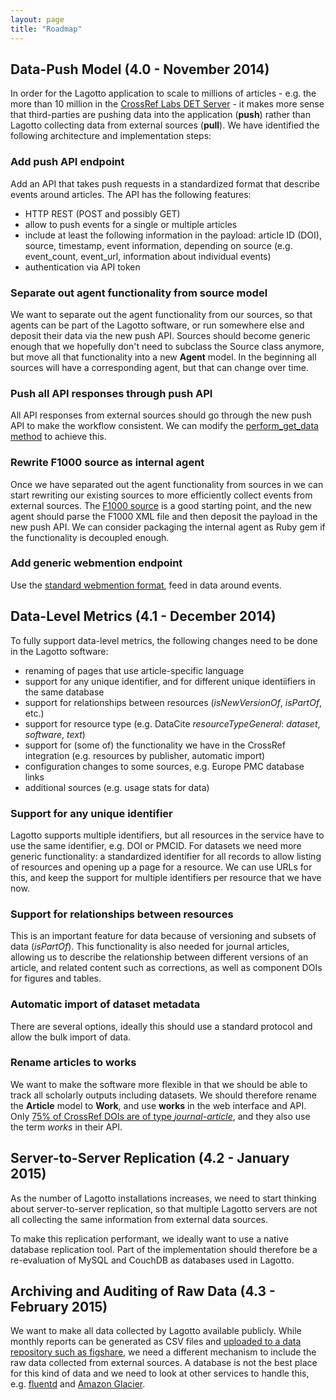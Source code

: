 ```yaml
---
layout: page
title: "Roadmap"
---
```


## Data-Push Model (4.0 - November 2014)

In order for the Lagotto application to scale to millions of articles - e.g. the more than 10 million in the [CrossRef Labs DET Server](http://det.labs.crossref.org/) - it makes more sense that third-parties are pushing data into the application (**push**) rather than Lagotto collecting data from external sources (**pull**). We have identified the following architecture and implementation steps:

### Add push API endpoint

Add an API that takes push requests in a standardized format that describe events around articles. The API has the following features:

* HTTP REST (POST and possibly GET)
* allow to push events for a single or multiple articles
* include at least the following information in the payload: article ID (DOI), source, timestamp, event information, depending on source (e.g. event_count, event_url, information about individual events)
* authentication via API token

### Separate out agent functionality from source model

We want to separate out the agent functionality from our sources, so that agents can be part of the Lagotto software, or run somewhere else and deposit their data via the new push API. Sources should become generic enough that we hopefully don't need to subclass the Source class anymore, but move all that functionality into a new **Agent** model. In the beginning all sources will have a corresponding agent, but that can change over time.

### Push all API responses through push API

All API responses from external sources should go through the new push API to make the workflow consistent. We can modify the [perform_get_data method](https://github.com/articlemetrics/lagotto/blob/master/app/models/retrieval_status.rb#L41-L46) to achieve this.

### Rewrite F1000 source as internal agent

Once we have separated out the agent functionality from sources in we can start rewriting our existing sources to more efficiently collect events from external sources. The [F1000 source](https://github.com/articlemetrics/lagotto/blob/master/app/models/sources/f1000.rb) is a good starting point, and the new agent should parse the F1000 XML file and then deposit the payload in the new push API. We can consider packaging the internal agent as Ruby gem if the functionality is decoupled enough.

### Add generic webmention endpoint

Use the [standard webmention format](http://webmention.io/), feed in data around events.

## Data-Level Metrics (4.1 - December 2014)

To fully support data-level metrics, the following changes need to be done in the Lagotto software:

* renaming of pages that use article-specific language
* support for any unique identifier, and for different unique identiifiers in the same database
* support for relationships between resources (*isNewVersionOf*, *isPartOf*, etc.)
* support for resource type (e.g. DataCite *resourceTypeGeneral*: *dataset*, *software*, *text*)
* support for (some of) the functionality we have in the CrossRef integration (e.g. resources by publisher, automatic import)
* configuration changes to some sources, e.g. Europe PMC database links
* additional sources (e.g. usage stats for data)

### Support for any unique identifier

Lagotto supports multiple identifiers, but all resources in the service have to use the same identifier, e.g. DOI or PMCID. For datasets we need more generic functionality: a standardized identifier for all records to allow listing of resources and opening up a page for a resource. We can use URLs for this, and keep the support for multiple identifiers per resource that we have now.

### Support for relationships between resources

This is an important feature for data because of versioning and subsets of data (*isPartOf*). This functionality is also needed for journal articles, allowing us to describe the relationship between different versions of an article, and related content such as corrections, as well as component DOIs for figures and tables.

### Automatic import of dataset metadata

There are several options, ideally this should use a standard protocol and allow the bulk import of data.

### Rename articles to works

We want to make the software more flexible in that we should be able to track all scholarly outputs including datasets. We should therefore rename the **Article** model to **Work**, and use **works** in the web interface and API. Only [75% of CrossRef DOIs are of type *journal-article*](http://search.crossref.org/help/status), and they also use the term *works* in their API.

## Server-to-Server Replication (4.2 - January 2015)

As the number of Lagotto installations increases, we need to start thinking about server-to-server replication, so that multiple Lagotto servers are not all collecting the same information from external data sources.

To make this replication performant, we ideally want to use a native database replication tool. Part of the implementation should therefore be a re-evaluation of MySQL and CouchDB as databases used in Lagotto.

## Archiving and Auditing of Raw Data (4.3 - February 2015)

We want to make all data collected by Lagotto available publicly. While monthly reports can be generated as CSV files and [uploaded to a data repository such as figshare](http://figshare.com/articles/Cumulative_PLOS_ALM_Report_February_2014/1189396), we need a different mechanism to include the raw data collected from external sources. A database is not the best place for this kind of data and we need to look at other services to handle this, e.g. [fluentd](http://www.fluentd.org/) and [Amazon Glacier](http://aws.amazon.com/glacier/).
